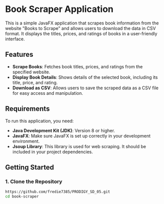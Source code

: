 # Book Scraper Application

This is a simple JavaFX application that scrapes book information from the website "Books to Scrape" and allows users to download
the data in CSV format. It displays the titles, prices, and ratings of books in a user-friendly interface.

## Features

- **Scrape Books**: Fetches book titles, prices, and ratings from the specified website.
- **Display Book Details**: Shows details of the selected book, including its title, price, and rating.
- **Download as CSV**: Allows users to save the scraped data as a CSV file for easy access and manipulation.

## Requirements

To run this application, you need:

- **Java Development Kit (JDK)**: Version 8 or higher.
- **JavaFX**: Make sure JavaFX is set up correctly in your development environment.
- **Jsoup Library**: This library is used for web scraping. It should be included in your project dependencies.

## Getting Started

### 1. Clone the Repository

```bash
https://github.com/fredie7385/PRODIGY_SD_05.git
cd book-scraper